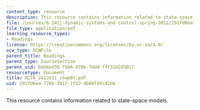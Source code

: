 ```yaml
---
content_type: resource
description: This resource contains information related to state-space models.
file: /courses/6-241j-dynamic-systems-and-control-spring-2011/291fd6ea776b361f1fd2db68f49c42de_MIT6_241JS11_chap07.pdf
file_type: application/pdf
learning_resource_types:
- Readings
license: https://creativecommons.org/licenses/by-nc-sa/4.0/
ocw_type: OCWFile
parent_title: Readings
parent_type: CourseSection
parent_uid: bd44ad36-f5b6-870b-74dd-fff31d2d3017
resourcetype: Document
title: MIT6_241JS11_chap07.pdf
uid: 291fd6ea-776b-361f-1fd2-db68f49c42de
---
```

This resource contains information related to state-space models.